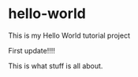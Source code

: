 # hello-world
This is my Hello World tutorial project

First update!!!!

This is what stuff is all about.
